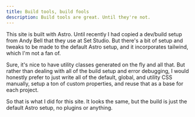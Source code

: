 ```yaml
---
title: Build tools, build fools
description: Build tools are great. Until they're not.
---
```

This site is built with Astro. Until recently I had copied a dev/build setup from Andy Bell that they use at Set Studio. But there's a bit of setup and tweaks to be made to the default Astro setup, and it incorporates tailwind, which I'm not a fan of.

Sure, it's nice to have utility classes generated on the fly and all that. But rather than dealing with all of the build setup and error debugging, I would honestly prefer to just write all of the default, global, and utility CSS manually, setup a ton of custom properties, and reuse that as a base for each project.

So that is what I did for this site. It looks the same, but the build is just the default Astro setup, no plugins or anything. 